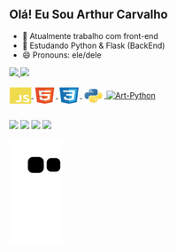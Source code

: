 ## Olá! Eu Sou Arthur Carvalho

- 🔭 Atualmente trabalho com front-end
- 🌱 Estudando Python & Flask (BackEnd)
- 😄 Pronouns: ele/dele

<link rel="stylesheet" href="https://cdn.jsdelivr.net/gh/devicons/devicon@v2.14.0/devicon.min.css">
<div style="display: inline_block">
  <a href="https://github.com/arTiwnl">
  <img height="150em" src="https://github-readme-stats.vercel.app/api?username=arTiwnl&show_icons=true&theme=dark&include_all_commits=true&count_private=true"/>
  <img height="150em" src="https://github-readme-stats.vercel.app/api/top-langs/?username=arTiwnl&layout=compact&langs_count=7&theme=dark"/>
</div>

 
  <div style="display: inline_block"><br>
  <img align="center" alt="Art-Js" height="30" width="40" src="https://raw.githubusercontent.com/devicons/devicon/master/icons/javascript/javascript-plain.svg">
  <img align="center" alt="Art-HTML" height="30" width="40" src="https://raw.githubusercontent.com/devicons/devicon/master/icons/html5/html5-original.svg">
  <img align="center" alt="Art-CSS" height="30" width="40" src="https://raw.githubusercontent.com/devicons/devicon/master/icons/css3/css3-original.svg">
  <img align="center" alt="Art-Python" height="30" width="40" src="https://raw.githubusercontent.com/devicons/devicon/master/icons/python/python-original.svg">
     <img align="center" alt="Art-Python" height="30" width="40" src="https://cdn.jsdelivr.net/gh/devicons/devicon@v2.14.0/devicon.min.css">
  <!--<img align="right" alt="Rafa-pic" height="150" style="border-radius:50px;" src="https://media.discordapp.net/attachments/639956127056134178/890373478988013628/Publicacoes_Instagram_1_1.png?width=676&height=676"> -->
</div>

  ##
  
<div style="display: inline_block"> 
  <a href="https://instagram.com/shehatesartie" target="_blank"><img src="https://img.shields.io/badge/-Instagram-%23E4405F?style=for-the-badge&logo=instagram&logoColor=white" target="_blank"></a>
 <a href="https://discord.gg/ZbGRqCJ" target="_blank"><img src="https://img.shields.io/badge/Discord-7289DA?style=for-the-badge&logo=discord&logoColor=white" target="_blank"></a> 
  <a href = "mailto:contatocarvalhoarthur@gmail.com"><img src="https://img.shields.io/badge/-Gmail-%23333?style=for-the-badge&logo=gmail&logoColor=white" target="_blank"></a>
  <a href="https://www.linkedin.com/in/arthur-iwnl/" target="_blank"><img src="https://img.shields.io/badge/-LinkedIn-%230077B5?style=for-the-badge&logo=linkedin&logoColor=white" target="_blank"></a> 

   ![Snake animation](https://github.com/arTiwnl/arTiwnl/blob/output/github-contribution-grid-snake.svg)
 
</div>
